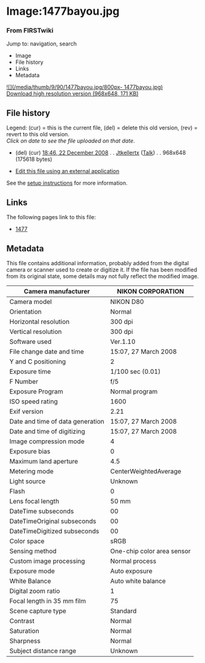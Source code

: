 

# Image:1477bayou.jpg

### From FIRSTwiki

Jump to: navigation, search

  * Image
  * File history
  * Links
  * Metadata

[![](/media/thumb/9/90/1477bayou.jpg/800px-
1477bayou.jpg)](/media/9/90/1477bayou.jpg)  
[Download high resolution version (968x648, 171
KB)](/media/9/90/1477bayou.jpg)

## File history

Legend: (cur) = this is the current file, (del) = delete this old version,
(rev) = revert to this old version.  
_Click on date to see the file uploaded on that date_.

  * (del) (cur) [18:46, 22 December 2008](/media/9/90/1477bayou.jpg "/media/9/90/1477bayou.jpg" ) . . [Jtkellertx](/index.php?title=User:Jtkellertx&action=edit "User:Jtkellertx" ) ([Talk](/index.php?title=User_talk:Jtkellertx&action=edit "User talk:Jtkellertx" )) . . 968x648 (175618 bytes)
  

  * [Edit this file using an external application](/index.php?title=Image:1477bayou.jpg&action=edit&externaledit=true&mode=file "Image:1477bayou.jpg" )

See the [setup
instructions](http://meta.wikimedia.org/wiki/Help:External_editors
"http://meta.wikimedia.org/wiki/Help:External_editors" ) for more information.

## Links

The following pages link to this file:

  * [1477](/index.php/1477 "1477" )

## Metadata

This file contains additional information, probably added from the digital
camera or scanner used to create or digitize it. If the file has been modified
from its original state, some details may not fully reflect the modified
image.

Camera manufacturer |  NIKON CORPORATION  
---|---  
Camera model |  NIKON D80  
Orientation |  Normal  
Horizontal resolution |  300 dpi  
Vertical resolution |  300 dpi  
Software used |  Ver.1.10  
File change date and time |  15:07, 27 March 2008  
Y and C positioning |  2  
Exposure time |  1/100 sec (0.01)  
F Number |  f/5  
Exposure Program |  Normal program  
ISO speed rating |  1600  
Exif version |  2.21  
Date and time of data generation |  15:07, 27 March 2008  
Date and time of digitizing |  15:07, 27 March 2008  
Image compression mode |  4  
Exposure bias |  0  
Maximum land aperture |  4.5  
Metering mode |  CenterWeightedAverage  
Light source |  Unknown  
Flash |  0  
Lens focal length |  50 mm  
DateTime subseconds |  00  
DateTimeOriginal subseconds |  00  
DateTimeDigitized subseconds |  00  
Color space |  sRGB  
Sensing method |  One-chip color area sensor  
Custom image processing |  Normal process  
Exposure mode |  Auto exposure  
White Balance |  Auto white balance  
Digital zoom ratio |  1  
Focal length in 35 mm film |  75  
Scene capture type |  Standard  
Contrast |  Normal  
Saturation |  Normal  
Sharpness |  Normal  
Subject distance range |  Unknown  
  
